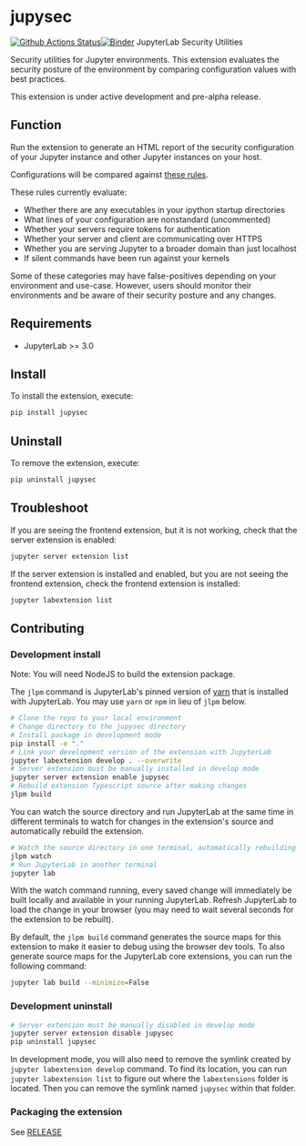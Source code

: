 # jupysec

[![Github Actions Status](https://github.com/JosephTLucas/jupysec/workflows/Build/badge.svg)](https://github.com/JosephTLucas/jupysec/actions/workflows/build.yml)[![Binder](https://mybinder.org/badge_logo.svg)](https://mybinder.org/v2/gh/JosephTLucas/jupysec/main?urlpath=lab)
JupyterLab Security Utilities

Security utilities for Jupyter environments. This extension evaluates the security posture of the environment by comparing configuration values with best practices.

This extension is under active development and pre-alpha release.

## Function

Run the extension to generate an HTML report of the security configuration of your Jupyter instance and other Jupyter instances on your host.

Configurations will be compared against [these rules](https://github.com/JosephTLucas/jupysec/blob/dev/jupysec/rules.py).

These rules currently evaluate:

- Whether there are any executables in your ipython startup directories
- What lines of your configuration are nonstandard (uncommented)
- Whether your servers require tokens for authentication
- Whether your server and client are communicating over HTTPS
- Whether you are serving Jupyter to a broader domain than just localhost
- If silent commands have been run against your kernels

Some of these categories may have false-positives depending on your environment and use-case. However, users should monitor their environments and be aware of their security posture and any changes.

## Requirements

- JupyterLab >= 3.0

## Install

To install the extension, execute:

```bash
pip install jupysec
```

## Uninstall

To remove the extension, execute:

```bash
pip uninstall jupysec
```

## Troubleshoot

If you are seeing the frontend extension, but it is not working, check
that the server extension is enabled:

```bash
jupyter server extension list
```

If the server extension is installed and enabled, but you are not seeing
the frontend extension, check the frontend extension is installed:

```bash
jupyter labextension list
```

## Contributing

### Development install

Note: You will need NodeJS to build the extension package.

The `jlpm` command is JupyterLab's pinned version of
[yarn](https://yarnpkg.com/) that is installed with JupyterLab. You may use
`yarn` or `npm` in lieu of `jlpm` below.

```bash
# Clone the repo to your local environment
# Change directory to the jupysec directory
# Install package in development mode
pip install -e "."
# Link your development version of the extension with JupyterLab
jupyter labextension develop . --overwrite
# Server extension must be manually installed in develop mode
jupyter server extension enable jupysec
# Rebuild extension Typescript source after making changes
jlpm build
```

You can watch the source directory and run JupyterLab at the same time in different terminals to watch for changes in the extension's source and automatically rebuild the extension.

```bash
# Watch the source directory in one terminal, automatically rebuilding when needed
jlpm watch
# Run JupyterLab in another terminal
jupyter lab
```

With the watch command running, every saved change will immediately be built locally and available in your running JupyterLab. Refresh JupyterLab to load the change in your browser (you may need to wait several seconds for the extension to be rebuilt).

By default, the `jlpm build` command generates the source maps for this extension to make it easier to debug using the browser dev tools. To also generate source maps for the JupyterLab core extensions, you can run the following command:

```bash
jupyter lab build --minimize=False
```

### Development uninstall

```bash
# Server extension must be manually disabled in develop mode
jupyter server extension disable jupysec
pip uninstall jupysec
```

In development mode, you will also need to remove the symlink created by `jupyter labextension develop`
command. To find its location, you can run `jupyter labextension list` to figure out where the `labextensions`
folder is located. Then you can remove the symlink named `jupysec` within that folder.

### Packaging the extension

See [RELEASE](RELEASE.md)
